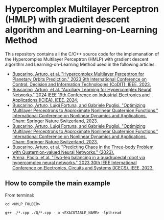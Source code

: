 # Hypercomplex Multilayer Perceptron (HMLP) with gradient descent algorithm and Learning-on-Learning Method

This repository contains all the C/C++ source code for the implemanation of the Hypercomplex Multilayer Perceptron (HMLP) with gradient descent algorithm and Learning-on-Learning Method used in the following articles:

- [Buscarino, Arturo, et al. "Hypercomplex Multilayer Perceptron for Planetary Orbits Prediction." 2023 9th International Conference on Control, Decision and Information Technologies (CoDIT). IEEE, 2023.](https://ieeexplore.ieee.org/abstract/document/10284281?casa_token=pqKWaT-FpKAAAAAA:2paorz-EA919OunApldvUATXptWO3r66I0_4LLp4wMSGuD0QmoocceGqbrwl9NcnpYtyMTqU)
- [Buscarino, Arturo, et al. "Auxiliary Learning for Hypercomplex Neural Networks." 2024 IEEE 19th Conference on Industrial Electronics and Applications (ICIEA). IEEE, 2024.](https://ieeexplore.ieee.org/abstract/document/10664949?casa_token=kV9rvdPmbKMAAAAA:E9c4NuYTCoFSYBHp44eiLuh_WYpjEEsFbocRCjN63GtAk-vCVIgUbD2ZTcH8VuU4dgalKOKl)
- [Buscarino, Arturo, Luigi Fortuna, and Gabriele Puglisi. "Optimizing Multilayer Perceptrons to Approximate Nonlinear Quaternion Functions." International Conference on Nonlinear Dynamics and Applications. Cham: Springer Nature Switzerland, 2023.](https://link.springer.com/chapter/10.1007/978-3-031-50635-2_41)
- [Buscarino, Arturo, Luigi Fortuna, and Gabriele Puglisi. "Optimizing Multilayer Perceptrons to Approximate Nonlinear Quaternion Functions." International Conference on Nonlinear Dynamics and Applications. Cham: Springer Nature Switzerland, 2023.
](https://ieeexplore.ieee.org/abstract/document/10382920?casa_token=xDKqHfV_Yj8AAAAA:kvvn0BeYg69BAELB_fszg0LaIn4kYxsj3GDpof3ea1Hz8rGfH3zlPuBIh1piDkH6hJ-3isPK)
- [Buscarino, Arturo, et al. "Predicting Chaos in the Three-body Problem with Quaternion-valued Neural Networks." (2023).]((https://elib.bsu.by/handle/123456789/319703))
- [Arena, Paolo, et al. "Two-leg balancing in a quadrupedal robot via hypercomplex neural networks." 2023 30th IEEE International Conference on Electronics, Circuits and Systems (ICECS). IEEE, 2023.](https://ieeexplore.ieee.org/abstract/document/10382875?casa_token=T507UBWADvEAAAAA:HKeMBpfN74fOO3ToN1xqA4KFNhA43aowOATBpm8i1LNGtAQAQvC8zTpr1aEXorD4AV1CX4MW)

## How to compile the main example

From terminal: 

`cd <HMLP_FOLDER>`

`g++ ./*.cpp ./Q/*.cpp - o <EXACUTABLE_NAME> -lpthread`


